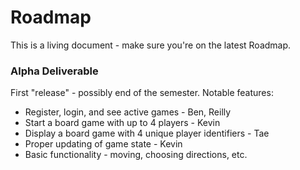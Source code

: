 Roadmap
=======

This is a living document - make sure you're on the latest Roadmap.

### Alpha Deliverable

First "release" - possibly end of the semester. Notable features:
 * Register, login, and see active games - Ben, Reilly
 * Start a board game with up to 4 players - Kevin
 * Display a board game with 4 unique player identifiers - Tae
 * Proper updating of game state - Kevin
 * Basic functionality - moving, choosing directions, etc.
